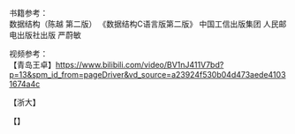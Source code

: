 书籍参考：  
数据结构（陈越 第二版） 
《数据结构C语言版第二版》 中国工信出版集团 人民邮电出版社出版 严蔚敏

视频参考：  
【青岛王卓】https://www.bilibili.com/video/BV1nJ411V7bd?p=13&spm_id_from=pageDriver&vd_source=a23924f530b04d473aede41031674a4c

【浙大】

【】